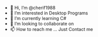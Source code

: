 - 👋 Hi, I’m @cherif1988
- 👀 I’m interested in Desktop Programs
- 🌱 I’m currently learning C#
- 💞️ I’m looking to collaborate on 
- 📫 How to reach me ... Just Contact me

<!---
cherif1988/cherif1988 is a ✨ special ✨ repository because its `README.md` (this file) appears on your GitHub profile.
You can click the Preview link to take a look at your changes.
--->
